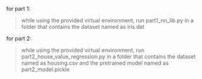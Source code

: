 for part 1:
> while using the provided virtual environment, run part1_nn_lib.py in a folder that contains the dataset named as iris.dat

for part 2:
> while using the provided virtual environment, run part2_house_value_regression.py in a folder that contains the dataset named as housing.csv and the pretrained model named as part2_model.pickle